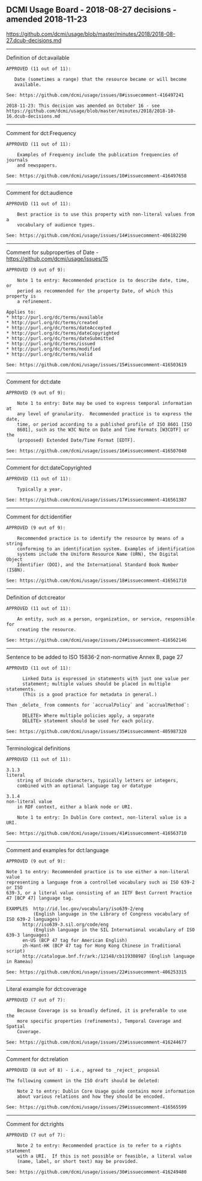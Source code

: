 ## DCMI Usage Board - 2018-08-27 decisions - amended 2018-11-23

https://github.com/dcmi/usage/blob/master/minutes/2018/2018-08-27.dcub-decisions.md

----------------------------------------------------------------------
Definition of dct:available

    APPROVED (11 out of 11): 

       Date (sometimes a range) that the resource became or will become
       available.

    See: https://github.com/dcmi/usage/issues/8#issuecomment-416497241

    2018-11-23: This decision was amended on October 16 - see
    https://github.com/dcmi/usage/blob/master/minutes/2018/2018-10-16.dcub-decisions.md

----------------------------------------------------------------------
Comment for dct:Frequency

    APPROVED (11 out of 11): 

        Examples of Frequency include the publication frequencies of journals
        and newspapers.

    See: https://github.com/dcmi/usage/issues/10#issuecomment-416497658

----------------------------------------------------------------------
Comment for dct:audience

    APPROVED (11 out of 11): 

        Best practice is to use this property with non-literal values from a
        vocabulary of audience types.

    See: https://github.com/dcmi/usage/issues/14#issuecomment-406182290

----------------------------------------------------------------------
Comment for subproperties of Date - https://github.com/dcmi/usage/issues/15

    APPROVED (9 out of 9): 

        Note 1 to entry: Recommended practice is to describe date, time, or
        period as recommended for the property Date, of which this property is
        a refinement.

    Applies to:
    * http://purl.org/dc/terms/available
    * http://purl.org/dc/terms/created
    * http://purl.org/dc/terms/dateAccepted
    * http://purl.org/dc/terms/dateCopyrighted
    * http://purl.org/dc/terms/dateSubmitted
    * http://purl.org/dc/terms/issued
    * http://purl.org/dc/terms/modified
    * http://purl.org/dc/terms/valid

    See: https://github.com/dcmi/usage/issues/15#issuecomment-416503619

----------------------------------------------------------------------
Comment for dct:date

    APPROVED (9 out of 9): 

        Note 1 to entry: Date may be used to express temporal information at
        any level of granularity.  Recommended practice is to express the date,
        time, or period according to a published profile of ISO 8601 [ISO
        8601], such as the W3C Note on Date and Time Formats [W3CDTF] or the
        (proposed) Extended Date/Time Format [EDTF].

    See: https://github.com/dcmi/usage/issues/16#issuecomment-416507040

----------------------------------------------------------------------
Comment for dct:dateCopyrighted

    APPROVED (11 out of 11): 

        Typically a year.

    See: https://github.com/dcmi/usage/issues/17#issuecomment-416561387

----------------------------------------------------------------------
Comment for dct:identifier

    APPROVED (9 out of 9): 

        Recommended practice is to identify the resource by means of a string
        conforming to an identification system. Examples of identification
        systems include the Uniform Resource Name (URN), the Digital Object
        Identifier (DOI), and the International Standard Book Number (ISBN).

    See: https://github.com/dcmi/usage/issues/18#issuecomment-416561710

----------------------------------------------------------------------
Definition of dct:creator

    APPROVED (11 out of 11): 

        An entity, such as a person, organization, or service, responsible for
        creating the resource.

    See: https://github.com/dcmi/usage/issues/24#issuecomment-416562146

----------------------------------------------------------------------
Sentence to be added to ISO 15836-2 non-normative Annex B, page 27 

    APPROVED (11 out of 11): 

          Linked Data is expressed in statements with just one value per
          statement; multiple values should be placed in multiple statements.
          (This is a good practice for metadata in general.)

    Then _delete_ from comments for `accrualPolicy` and `accrualMethod`:
    
          DELETE> Where multiple policies apply, a separate
          DELETE> statement should be used for each policy.

    See: https://github.com/dcmi/usage/issues/35#issuecomment-405987320

----------------------------------------------------------------------
Terminological definitions

    APPROVED (11 out of 11): 

    3.1.3
    literal
        string of Unicode characters, typically letters or integers,
        combined with an optional language tag or datatype

    3.1.4
    non-literal value
        in RDF context, either a blank node or URI.

        Note 1 to entry: In Dublin Core context, non-literal value is a URI.

    See: https://github.com/dcmi/usage/issues/41#issuecomment-416563710

----------------------------------------------------------------------
Comment and examples for dct:language

    APPROVED (9 out of 9): 

    Note 1 to entry: Recommended practice is to use either a non-literal value
    representing a language from a controlled vocabulary such as ISO 639-2 or ISO
    639-3, or a literal value consisting of an IETF Best Current Practice
    47 [BCP 47] language tag.

    EXAMPLES  http://id.loc.gov/vocabulary/iso639-2/eng
              (English language in the Library of Congress vocabulary of ISO 639-2 languages)
	      http://iso639-3.sil.org/code/eng
              (English language in the SIL International vocabulary of ISO 639-3 languages)
	      en-US (BCP 47 tag for American English)
	      zh-Hant-HK (BCP 47 tag for Hong Kong Chinese in Traditional script)
	      http://catalogue.bnf.fr/ark:/12148/cb119308987 (English language in Rameau)

    See: https://github.com/dcmi/usage/issues/22#issuecomment-406253315

----------------------------------------------------------------------
Literal example for dct:coverage

    APPROVED (7 out of 7): 

        Because Coverage is so broadly defined, it is preferable to use the
        more specific properties (refinements), Temporal Coverage and Spatial
        Coverage.

    See: https://github.com/dcmi/usage/issues/23#issuecomment-416244677

----------------------------------------------------------------------
Comment for dct:relation

    APPROVED (8 out of 8) - i.e., agreed to _reject_ proposal

    The following comment in the ISO draft should be deleted:

        Note 2 to entry: Dublin Core Usage guide contains more information
        about various relations and how they should be encoded.

    See: https://github.com/dcmi/usage/issues/29#issuecomment-416565599

----------------------------------------------------------------------
Comment for dct:rights

    APPROVED (7 out of 7):

        Note 2 to entry: Recommended practice is to refer to a rights statement
        with a URI.  If this is not possible or feasible, a literal value
        (name, label, or short text) may be provided.

    See: https://github.com/dcmi/usage/issues/30#issuecomment-416249480


